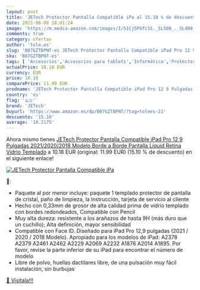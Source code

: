 ```yaml
---
layout: post
title: 'JETech Protector Pantalla Compatible iPa al 15.10 % de descuento'
date: 2021-06-08 18:01:24
image: 'https://m.media-amazon.com/images/I/51Cj5PUfc1S._SL500_._SL400_.jpg'
comments: true
category: ofertas
author: 'tole.es'
slug: 'B07GZTBPNT-es JETech Protector Pantalla Compatible iPad Pro 12 9...'
sku: 'B07GZTBPNT-es'
tags: [ 'Accesorios','Accesorios para tablets','Informática','Protectores de pantalla para tablets','ipad','jetech', ]
actualPrice: 10.18 EUR
currency: EUR
price: 10.18
comparePrice: 11.99 EUR
prodname: 'JETech Protector Pantalla Compatible iPad Pro 12 9 Pulgadas 2021/2020/2018 Modelo  Borde a Borde Pantalla Liquid Retina  Vidrio Templado'
country: 'es'
flag: '🇪🇸'
brand: 'JETech'
buyurl: 'https://www.amazon.es/dp/B07GZTBPNT/?tag=tolees-21'
descuento: '15.10'
average: '10.2175'
---
```


Ahora mismo tienes [JETech Protector Pantalla Compatible iPad Pro 12 9 Pulgadas 2021/2020/2018 Modelo  Borde a Borde Pantalla Liquid Retina  Vidrio Templado](https://www.amazon.es/dp/B07GZTBPNT/?tag=tolees-21) a 10.18 EUR (original: 11.99 EUR) (15.10 %  de descuento) en el siguiente enlace!

[![JETech Protector Pantalla Compatible iPa](https://m.media-amazon.com/images/I/51Cj5PUfc1S._SL500_._SL400_.jpg)](https://www.amazon.es/dp/B07GZTBPNT/?tag=tolees-21)

🔎:

- Paquete al por menor incluye: paquete 1 templado protector de pantalla de cristal, paño de limpieza, la instrucción, tarjeta de servicio al cliente
- Hecho con 0,33mm de grosor de alta calidad prima de vidrio templado con bordes redondeados, Compatible con Pencil
- Muy alta dureza: resistente a los arañazos de hasta 9H (más duro que un cuchillo); Alta definición, mayor sensibilidad
- Compatible con Face ID. Diseñado para iPad Pro 12,9 pulgadas (2021 / 2020 / 2018 Modelo). Apropiado para los modelos de iPad: A2378 A2379 A2461 A2462 A2229 A2069 A2232 A1876 A2014 A1895. Por favor, revise la parte inferior de su iPad para encontrar el número de modelo
- Libre de polvo, huellas dactilares libre, de una pulsación muy fácil instalación, sin burbujas

[🛒 Visítala!!!](https://www.amazon.es/dp/B07GZTBPNT/?tag=tolees-21)
